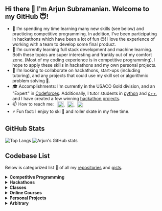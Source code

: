 ## Hi there :wave: I'm Arjun Subramanian. Welcome to my GitHub :innocent:!
* :telescope: I’m spending my time learning many new skills (see below) and practicing competitive programming. In addition, I've been participating in hackathons which have been a lot of fun :blush:! I love the experience of working with a team to develop some final product.
* :seedling: I’m currently learning full stack development and machine learning. Both these topics are super interesting and frankly out of my comfort zone. (Most of my coding experience is in competitive programming). I hope to apply these skills in hackathons and my own personal projects.
* :dancers: I’m looking to collaborate on hackathons, start-ups (including tutoring), and any projects that could use my skill set or algorithmic problem solving :brain:.
* :mortar_board: Accomplishments: I'm currently in the USACO Gold division, and an "Expert" in [Codeforces](https://codeforces.com/profile/arjunsubramanian). Additionally, I tutor students in [python](https://github.com/asubramanian08/PythonClass) and [c++](https://github.com/asubramanian08/StormingRobots), and I have created a few winning [hackathon projects](https://devpost.com/asubramanian135).
* :mailbox: How to reach me: &nbsp; <a href="https://www.linkedin.com/in/arjun-subramanian-135AS"> <img align="center" width="20px" height="20px" src="https://cdn.icon-icons.com/icons2/1753/PNG/512/iconfinder-social-media-applications-14linkedin-4102586_113786.png" /> </a> &nbsp; <a href="mailto:arjun.subramanian.08@gmail.com"> <img align="center" width="20px" height="20px" src="https://cdn.icon-icons.com/icons2/614/PNG/128/email-envelope-outline-shape-with-rounded-corners_icon-icons.com_56530.png" /> </a> &nbsp; <a href="https://discordapp.com/users/696745855616679937"> <img align="center" width="20px" height="20px" src="https://cdn.icon-icons.com/icons2/2108/PNG/512/discord_icon_130958.png" /> </a>
* :zap: Fun fact: I enjoy to ski :ski: and roller skate in my free time.

## GitHub Stats
![Top Langs](https://github-readme-stats.vercel.app/api/top-langs/?username=asubramanian08&langs_count=8&theme=github_dark&hide_border=true&layout=compact)
![Arjun's GitHub stats](https://github-readme-stats.vercel.app/api?username=asubramanian08&count_private=true&show_icons=true&theme=github_dark&hide_border=true)

## Codebase List

Below is categorized list :open_file_folder: of all my [repositories](https://github.com/asubramanian08?tab=repositories) and [gists](https://gist.github.com/asubramanian08).

<details> <summary><b>Competitive Programming</b></summary>

* [USACO](https://github.com/asubramanian08/USACO): USACO solutions and training resources
* [Codeforces](https://github.com/asubramanian08/Codeforces): Codeforces solutions for contests and practice
* [MetaHackerCup](https://github.com/asubramanian08/MetaHackerCup): Meta Hacker Cup solutions, practice, and certificates
* [AlphaStar-Ada](https://github.com/asubramanian08/AlphaStar-Ada): Alphastar Ada master course CC39-21 - Covers several different CP competitions
* [AlphaStar-PlatinumB](https://github.com/asubramanian08/AlphaStar-PlatinumB): AlphaStar Platinum Part B - course number CC51B
* [AlphaStar-PlatinumA](https://github.com/asubramanian08/AlphaStar-PlatinumA): AlphaStar Platinum Part A - course number CC51A
* [AtCoder](https://github.com/asubramanian08/AtCoder): AtCoder submissions, solutions, and practice
* [AlphaStar-GoldBooster](https://github.com/asubramanian08/AlphaStar-GoldBooster): Alphastar gold booster (course number CC44)
* [IOI](https://github.com/asubramanian08/IOI): Practice solutions to IOI problems
* [StarLeague-Part2](https://github.com/asubramanian08/StarLeague-Part2): Starleague USACO gold part 2 class
* [StarLeague-Part1](https://github.com/asubramanian08/StarLeague-Part1): Starleague USACO gold part 1
</details>

<details> <summary><b>Hackathons</b></summary>

* [Space-Query](https://github.com/asubramanian08/Space-Query): Honorable mention for HTHS 2022 hackathon - Answer outerspace related questions using NLP
* [WaffleHacks](https://github.com/asubramanian08/WaffleHacks): 2022 waffle hacks hackathon - Locate nearby restaurants suitable for a given dietary restriction
* [Save-the-Food](https://github.com/asubramanian08/Save-the-Food): Merge Hacks 2022 - Track and donate unused food
* [LaunchHacks](https://github.com/asubramanian08/LaunchHacks): Launch hacks 2022 hackathon - Manage, maintain, and simulate the growth a one's finances
</details>

<details> <summary><b>Classes</b></summary>

* [PACT-Group-2](https://github.com/asubramanian08/PACT-Group-2): Approximation and randomized algorithms - PACT group 2 with Dr. Rajiv Gandhi
* [StormingRobots](https://github.com/asubramanian08/StormingRobots): Storming Robots CS track with Ms. Mabrey
* [C-plus-plus](https://github.com/asubramanian08/C-plus-plus): Storming Robots level V - learning new and old standards of C++
* [PACT-Group-1](https://github.com/asubramanian08/PACT-Group-1): Theoretical Computer Science - PACT group 1 with Dr. Rajiv Gandhi
</details>

<details> <summary><b>Online Courses</b></summary>

* [MLSpecialization](https://github.com/asubramanian08/MLSpecialization): Stanford's 3 part machine learning specialization with Andrew Ng
* [PrincetonAlgorithms](https://github.com/asubramanian08/PrincetonAlgorithms): Coursera Princeton Algorithms course part 1 and 2, equivalent to COS 226
* [Duke-MySQL](https://github.com/asubramanian08/Duke-MySQL): Duke's Big Data with MySQL coursera
* [AlgoTheoryMachine](https://github.com/asubramanian08/AlgoTheoryMachine): Coursera's Computer Science: Algorithms, Theory, and Machines by Princeton
* [AndrewNgML](https://github.com/asubramanian08/AndrewNgML): Coursera's Machine Learning course with Stanford University, similar to Stanford's CS229
</details>

<details> <summary><b>Personal Projects</b></summary>

* [MovieLensDataAnalysis.ipynb](https://gist.github.com/asubramanian08/fd695aceceb91735334c844d1fe21601): Exploratory Data Analysis of the Movie Lens Dataset
* [MathExpression.py](https://gist.github.com/asubramanian08/7b4daa58b039b2eeb84b9f8975de0d07): Evaluate a math expression with order of operations
* [IPEDS_Analysis.ipynb](https://gist.github.com/asubramanian08/cbff09ac9d64ab520ac3b6bb5f2d79f5): Analyzing the IPEDS dataset
* [2048](https://gist.github.com/asubramanian08/f631933a01f8e20d73c63ecb3326dd04): Play a visual 2048 game using front end languages (incomplete)
* [SudokuSolver.cpp](https://gist.github.com/asubramanian08/92aa00f852f6475dae99b6d6c856af3c): Solve any sudoku board through a brute force filling algorithm
* [PasswordManager](https://gist.github.com/asubramanian08/e481c911a7068802e0e67cb53bde64c3): Store and fetch (manage) all password using one universal password (incomplete)
</details>

<details> <summary><b>Arbitrary</b></summary>

* [PythonClass](https://github.com/asubramanian08/PythonClass): Lecture notes for my python tutoring
* [asubramanian08](https://github.com/asubramanian08/asubramanian08): This repos :smile: - README profile
* [AP-CSA](https://github.com/asubramanian08/AP-CSA): Preparations for my 5 on AP-CSA
* [Algorithms](https://github.com/asubramanian08/Algorithms): Implementations for numerous algorithms
</details>
